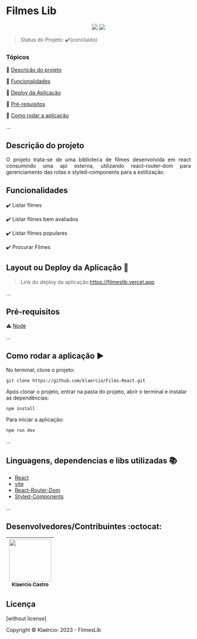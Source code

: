 <h1>Filmes Lib</h1> 

<p align="center">
  <img src="https://img.shields.io/static/v1?label=react&message=framework&color=blue&style=for-the-badge&logo=REACT"/>
  <img src="http://img.shields.io/static/v1?label=STATUS&message=CONCLUIDO&color=GREEN&style=for-the-badge"/>
</p>

> Status do Projeto: :heavy_check_mark:(concluido)

### Tópicos 

:small_blue_diamond: [Descrição do projeto](#descrição-do-projeto)

:small_blue_diamond: [Funcionalidades](#funcionalidades)

:small_blue_diamond: [Deploy da Aplicação](#deploy-da-aplicação-dash)

:small_blue_diamond: [Pré-requisitos](#pré-requisitos)

:small_blue_diamond: [Como rodar a aplicação](#como-rodar-a-aplicação-arrow_forward)

... 

## Descrição do projeto 

<p align="justify">
   O projeto trata-se de uma biblioteca de filmes desenvolvida em react consumindo uma api externa, utilizando react-router-dom para gerenciamento das rotas e styled-components para a estilização.
</p>

## Funcionalidades

:heavy_check_mark: Listar filmes  

:heavy_check_mark: Listar filmes bem avaliados  

:heavy_check_mark: Listar filmes populares

:heavy_check_mark: Procurar Filmes  


## Layout ou Deploy da Aplicação :dash:

> Link do deploy da aplicação:https://filmeslib.vercel.app

... 


## Pré-requisitos

:warning: [Node](https://nodejs.org/en/download/)

...

## Como rodar a aplicação :arrow_forward:

No terminal, clone o projeto: 

```
git clone https://github.com/klaercio/Films-React.git
```
Após clonar o projeto, entrar na pasta do projeto, abrir o terminal e instalar as dependências:

```
npm install
```
Para iniciar a aplicação:

```
npm run dev
```

... 

## Linguagens, dependencias e libs utilizadas :books:

- [React](https://pt-br.reactjs.org/docs/create-a-new-react-app.html)
- [vite](https://vitejs.dev)
- [React-Router-Dom](https://www.npmjs.com/package/react-router-dom)
- [Styled-Components](https://styled-components.com)

...

## Desenvolvedores/Contribuintes :octocat:

| [<img src="https://github.com/klaercio.png" width=115><br><sub>Klaercio Castro</sub>](https://github.com/Diana-ops) |  
| :---:

## Licença 

[without license]

Copyright ©️ Klaércio: 2023 - FilmesLib
